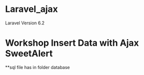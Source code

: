 # Laravel_ajax
Laravel Version 6.2
# Workshop Insert Data with Ajax SweetAlert
**sql file has in folder database

